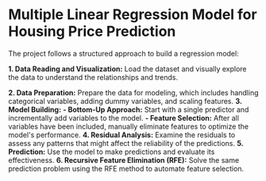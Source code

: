 # Multiple Linear Regression Model for Housing Price Prediction
The project follows a structured approach to build a regression model:

**1. Data Reading and Visualization:** Load the dataset and visually explore the data to understand the relationships and trends.  

**2. Data Preparation:** Prepare the data for modeling, which includes handling categorical variables, adding dummy variables, and scaling features.
**3. Model Building:**
    **- Bottom-Up Approach:** Start with a single predictor and incrementally add variables to the model.
    **- Feature Selection:** After all variables have been included, manually eliminate features to optimize the model's performance.
**4. Residual Analysis:** Examine the residuals to assess any patterns that might affect the reliability of the predictions.
**5. Prediction:** Use the model to make predictions and evaluate its effectiveness.
**6. Recursive Feature Elimination (RFE):** Solve the same prediction problem using the RFE method to automate feature selection.
